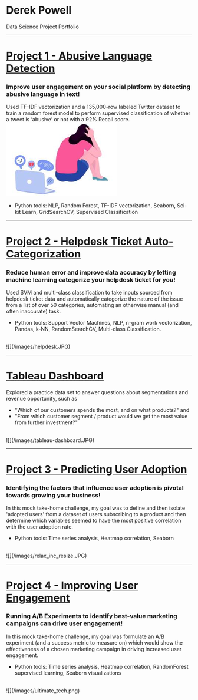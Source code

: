 # Derek Powell
Data Science Project Portfolio

---
# [Project 1 - Abusive Language Detection](https://github.com/dpowell022/Capstone_2)
### Improve user engagement on your social platform by detecting abusive language in text!
Used TF-IDF vectorization and a 135,000-row labeled Twitter dataset to train a random forest model to perform supervised classification of whether a tweet is ‘abusive’ or not with a 92% Recall score. 
![](/images/abusive_language.jpg)
 - Python tools:  NLP, Random Forest, TF-IDF vectorization, Seaborn, Sci-kit Learn, GridSearchCV, Supervised Classification

---
# [Project 2 - Helpdesk Ticket Auto-Categorization](https://github.com/dpowell022/Capstone_3)
### Reduce human error and improve data accuracy by letting machine learning categorize your helpdesk ticket for you!
Used SVM and multi-class classification to take inputs sourced from helpdesk ticket data and automatically categorize the nature of the issue from a list of over 50 categories, automating an otherwise manual (and often inaccurate) task.
 - Python tools: Support Vector Machines, NLP, n-gram work vectorization, Pandas, k-NN, RandomSearchCV, Multi-class Classification.
<br>
![](/images/helpdesk.JPG)

---
# [Tableau Dashboard](https://public.tableau.com/app/profile/derek.powell/viz/ChemicorpDashboard_16581921872730/Dashboard1?publish=yes)
Explored a practice data set to answer questions about segmentations and revenue opportunity, such as 
 - "Which of our customers spends the most, and on what products?" and 
 - "From which customer segment / product would we get the most value from further investment?"
<br>
![](/images/tableau-dashboard.JPG)

---
# [Project 3 - Predicting User Adoption](https://github.com/dpowell022/26.2.3-Relax-Inc-Take-Home-Challenge/blob/main/relax%20inc%20takehome%20challenge.ipynb)
### Identifying the factors that influence user adoption is pivotal towards growing your business!
In this mock take-home challenge, my goal was to define and then isolate 'adopted users' from a dataset of users subscribing to a product and then determine which variables seemed to have the most positive correlation with the user adoption rate. 
 - Python tools: Time series analysis, Heatmap correlation, Seaborn
<br>
![](/images/relax_inc_resize.JPG)

---
# [Project 4 - Improving User Engagement](https://github.com/dpowell022/26.2.2-Ultimate-Tech-Take-Home-Challenge/blob/main/Ultimate%20Tech%20Take-Home%20Challenge.ipynb)
### Running A/B Experiments to identify best-value marketing campaigns can drive user engagement!
In this mock take-home challenge, my goal was formulate an A/B experiment (and a success metric to measure on) which would show the effectiveness of a chosen marketing campaign in driving increased user engagement.
- Python tools: Time series analysis, Heatmap correlation, RandomForest supervised learning, Seaborn visualizations
<br>
![](/images/ultimate_tech.png)

